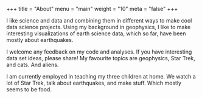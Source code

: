 +++
title = "About"
menu = "main"
weight = "10"
meta = "false"
+++


I like science and data and combining them in different ways to make cool data science projects. Using my background in geophysics, I like to make interesting visualizations of earth science data, which so far, have been mostly about earthquakes.

I welcome any feedback on my code and analyses. If you have interesting data set ideas, please share! My favourite topics are geophysics, Star Trek, and cats. And aliens.

I am currently employed in teaching my three children at home. We watch a lot of Star Trek, talk about earthquakes, and make stuff. Which mostly seems to be food. 

 


